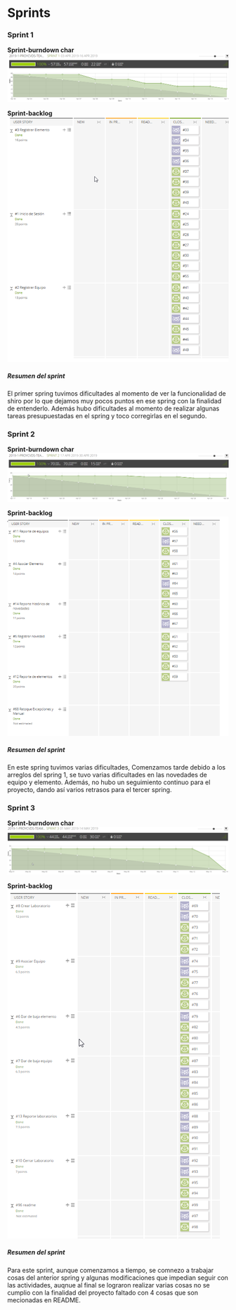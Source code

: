 # Sprints
### Sprint 1
**Sprint-burndown char**\
![Sprint1-burndown](Spring1.png)

**Sprint-backlog**\
![Sprint1-backlog](BackLogSpring1.png)

##### Resumen del sprint
El primer spring tuvimos dificultades al momento de ver la funcionalidad de shiro por lo que dejamos
muy pocos puntos en ese spring con la finalidad de entenderlo. Además hubo dificultades al momento de 
realizar algunas tareas presupuestadas en el spring y toco corregirlas en el segundo.

### Sprint 2
**Sprint-burndown char**\
![Sprint2-burndown](Spring2.png)

**Sprint-backlog**\
![Sprint2-backlog](BackLogSpring2.png)

##### Resumen del sprint
En este spring tuvimos varias dificultades, Comenzamos tarde debido a los arreglos del spring 1, se
tuvo varias dificultades en las novedades de equipo y elemento. Además, no hubo un seguimiento 
continuo para el proyecto, dando así varios retrasos para el tercer spring.


### Sprint 3
**Sprint-burndown char**\
![Sprint3-burndown](Spring3.png)

**Sprint-backlog**\
![Sprint3-backlog](BackLogSpring3.png)

##### Resumen del sprint
Para este sprint, aunque comenzamos a tiempo, se comnezo a trabajar cosas del anterior spring y algunas
modificaciones que impedian seguir con las actividades, auqnue al final se lograron realizar varias cosas
no se cumplio con la finalidad del proyecto faltado con 4 cosas que son mecionadas en README.
